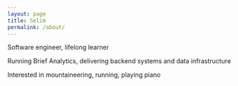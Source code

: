 ```yaml
---
layout: page
title: Selim 
permalink: /about/
---
```


Software engineer, lifelong learner

Running Brief Analytics, delivering backend systems and data infrastructure

Interested in mountaineering, running, playing piano

